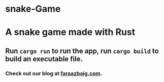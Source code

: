 # snake-Game

# A snake game made with Rust

## Run `cargo run` to run the app, run `cargo build` to build an executable file. 

### Check out our blog at [faraazbaig.com](http://faraazbaig.com/blog).
